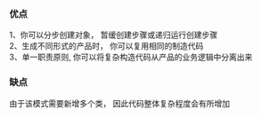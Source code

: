 ### 优点
1、你可以分步创建对象， 暂缓创建步骤或递归运行创建步骤 </br>
2、生成不同形式的产品时， 你可以复用相同的制造代码 </br>
3、单一职责原则, 你可以将复杂构造代码从产品的业务逻辑中分离出来 </br>
### 缺点
由于该模式需要新增多个类， 因此代码整体复杂程度会有所增加 </br>
